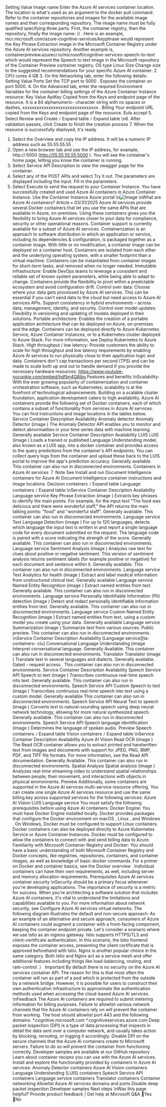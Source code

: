 Setting
Value
Image name
Enter the Azure AI services container location. The location is what's used as an
argument to the docker pull  command. Refer to the container repositories
and images for the available image names and their corresponding repository.
The image name must be fully qualified specifying three parts. First, the
container registry, then the repository, finally the image name: <container-
registry>/<repository>/<image-name> .
Here is an example, mcr.microsoft.com/azure-cognitive-services/keyphrase
would represent the Key Phrase Extraction image in the Microsoft Container
Registry under the Azure AI services repository. Another example is,
containerpreview.azurecr.io/microsoft/cognitive-services-speech-to-text
which would represent the Speech to text image in the Microsoft repository of
the Container Preview container registry.
OS type
Linux
Size
Change size to the suggested recommendations for your specific Azure AI
container:
2 CPU cores
4 GB
3. On the Networking tab, enter the following details:
Setting
Value
Ports
Set the TCP port to 5000 . Exposes the container on port 5000.
4. On the Advanced tab, enter the required Environment Variables for the container
billing settings of the Azure Container Instance resource:
Key
Value
ApiKey
Copied from the Keys and endpoint page of the resource. It is a 84 alphanumeric-
character string with no spaces or dashes, xxxxxxxxxxxxxxxxxxxxxxxxxxxxxxxx .
Billing
Your endpoint URL copied from the Keys and endpoint page of the resource.
Eula
accept
5. Select Review and Create
ﾉ
Expand table
ﾉ
Expand table
\n6. After validation passes, click Create to finish the creation process
7. When the resource is successfully deployed, it's ready
1. Select the Overview and copy the IP address. It will be a numeric IP address such as
55.55.55.55 .
2. Open a new browser tab and use the IP address, for example, http://<IP-
address>:5000 (http://55.55.55.55:5000 ). You will see the container's home page,
letting you know the container is running.
3. Select Service API Description to view the swagger page for the container.
4. Select any of the POST APIs and select Try it out. The parameters are displayed
including the input. Fill in the parameters.
5. Select Execute to send the request to your Container Instance.
You have successfully created and used Azure AI containers in Azure Container
Instance.
Use the Container Instance
Azure portal
\n![Image](images/page232_image1.png)
\nWhat are Azure AI containers?
Article • 03/31/2025
Azure AI services provide several Docker containers
 that let you use the same APIs
that are available in Azure, on-premises. Using these containers gives you the flexibility
to bring Azure AI services closer to your data for compliance, security or other
operational reasons. Container support is currently available for a subset of Azure AI
services.
Containerization is an approach to software distribution in which an application or
service, including its dependencies & configuration, is packaged together as a container
image. With little or no modification, a container image can be deployed on a container
host. Containers are isolated from each other and the underlying operating system, with
a smaller footprint than a virtual machine. Containers can be instantiated from container
images for short-term tasks, and removed when no longer needed.
Immutable infrastructure: Enable DevOps teams to leverage a consistent and
reliable set of known system parameters, while being able to adapt to change.
Containers provide the flexibility to pivot within a predictable ecosystem and avoid
configuration drift.
Control over data: Choose where your data gets processed by Azure AI services.
This can be essential if you can't send data to the cloud but need access to Azure
AI services APIs. Support consistency in hybrid environments – across data,
management, identity, and security.
Control over model updates: Flexibility in versioning and updating of models
deployed in their solutions.
Portable architecture: Enables the creation of a portable application architecture
that can be deployed on Azure, on-premises and the edge. Containers can be
deployed directly to Azure Kubernetes Service, Azure Container Instances, or to a
Kubernetes
 cluster deployed to Azure Stack. For more information, see Deploy
Kubernetes to Azure Stack.
High throughput / low latency: Provide customers the ability to scale for high
throughput and low latency requirements by enabling Azure AI services to run
physically close to their application logic and data. Containers don't cap
transactions per second (TPS) and can be made to scale both up and out to handle
demand if you provide the necessary hardware resources.
https://www.youtube-nocookie.com/embed/hdfbn4Q8jbo
Features and benefits
\nScalability: With the ever growing popularity of containerization and container
orchestration software, such as Kubernetes; scalability is at the forefront of
technological advancements. Building on a scalable cluster foundation, application
development caters to high availability.
Azure AI containers provide the following set of Docker containers, each of which
contains a subset of functionality from services in Azure AI services. You can find
instructions and image locations in the tables below.
Service
Container
Description
Availability
Anomaly
detector
Anomaly
Detector
(image
)
The Anomaly Detector API enables you to
monitor and detect abnormalities in your time
series data with machine learning.
Generally
available
Service
Container
Description
Availability
LUIS
LUIS (image
)
Loads a trained or published Language
Understanding model, also known as a
LUIS app, into a docker container and
provides access to the query
predictions from the container's API
endpoints. You can collect query logs
from the container and upload these
back to the LUIS portal
 to improve
the app's prediction accuracy.
Generally
available.
This container
can also run in
disconnected
environments.
Containers in Azure AI services
７ Note
See Install and run Document Intelligence containers for Azure AI Document
Intelligence container instructions and image locations.
Decision containers
ﾉ
Expand table
Language containers
ﾉ
Expand table
\nService
Container
Description
Availability
Language
service
Key Phrase
Extraction
(image
)
Extracts key phrases to identify the
main points. For example, for the input
text "The food was delicious and there
were wonderful staff," the API returns
the main talking points: "food" and
"wonderful staff".
Generally
available.
This container
can also run in
disconnected
environments.
Language
service
Text Language
Detection
(image
)
For up to 120 languages, detects which
language the input text is written in and
report a single language code for every
document submitted on the request.
The language code is paired with a
score indicating the strength of the
score.
Generally
available.
This container
can also run in
disconnected
environments.
Language
service
Sentiment
Analysis (image
)
Analyzes raw text for clues about
positive or negative sentiment. This
version of sentiment analysis returns
sentiment labels (for example positive
or negative) for each document and
sentence within it.
Generally
available.
This container
can also run in
disconnected
environments.
Language
service
Text Analytics for
health (image
)
Extract and label medical information
from unstructured clinical text.
Generally
available
Language
service
Named Entity
Recognition
(image
)
Extract named entities from text.
Generally
available.
This container
can also run in
disconnected
environments.
Language
service
Personally
Identifiable
Information (PII)
detection
(image
)
Detect and redact personally
identifiable information entities from
text.
Generally
available.
This container
can also run in
disconnected
environments.
Language
service
Custom Named
Entity Recognition
(image
)
Extract named entities from text, using
a custom model you create using your
data.
Generally
available
Language
service
Summarization
(image
)
Summarize text from various sources.
Public preview.
This container
can also run in
disconnected
environments.
\nService
Container
Description
Availability
[Language
service][ta-
containers-
clu]
Conversational
Language
Understanding
(image
Interpret conversational language.
Generally
Available.
This container
can also run in
disconnected
environments.
Translator
Translator
(image
)
Translate text in several languages and
dialects.
Generally
available. Gated -
request access
.
This container
can also run in
disconnected
environments.
Service
Container
Description
Availability
Speech
Service
API
Speech to text
(image
)
Transcribes continuous real-time
speech into text.
Generally available.
This container can also
run in disconnected
environments.
Speech
Service
API
Custom Speech to
text (image
)
Transcribes continuous real-time
speech into text using a custom
model.
Generally available
This container can also
run in disconnected
environments.
Speech
Service
API
Neural Text to
speech (image
)
Converts text to natural-sounding
speech using deep neural network
technology, allowing for more
natural synthesized speech.
Generally available.
This container can also
run in disconnected
environments.
Speech
Service
API
Speech language
identification
(image
)
Determines the language of spoken
audio.
Preview
Speech containers
ﾉ
Expand table
Vision containers
ﾉ
Expand table
\nService
Container
Description
Availability
Azure AI
Vision
Read OCR
(image
)
The Read OCR container allows you to extract
printed and handwritten text from images and
documents with support for JPEG, PNG, BMP,
PDF, and TIFF file formats. For more
information, see the Read API documentation.
Generally Available.
This container can
also run in
disconnected
environments.
Spatial
Analysis
Spatial
analysis
(image
)
Analyzes real-time streaming video to
understand spatial relationships between
people, their movement, and interactions with
objects in physical environments.
Preview
Additionally, some containers are supported in the Azure AI services multi-service
resource offering. You can create one single Azure AI services resource and use the same
billing key across supported services for the following services:
Azure AI Vision
LUIS
Language service
You must satisfy the following prerequisites before using Azure AI containers:
Docker Engine: You must have Docker Engine installed locally. Docker provides
packages that configure the Docker environment on macOS
, Linux
, and Windows
.
On Windows, Docker must be configured to support Linux containers. Docker containers
can also be deployed directly to Azure Kubernetes Service or Azure Container Instances.
Docker must be configured to allow the containers to connect with and send billing data
to Azure.
Familiarity with Microsoft Container Registry and Docker: You should have a basic
understanding of both Microsoft Container Registry and Docker concepts, like registries,
repositories, containers, and container images, as well as knowledge of basic docker
commands.
For a primer on Docker and container basics, see the Docker overview
.
Individual containers can have their own requirements, as well, including server and
memory allocation requirements.
Prerequisites
Azure AI services container security
\nSecurity should be a primary focus whenever you're developing applications. The
importance of security is a metric for success. When you're architecting a software
solution that includes Azure AI containers, it's vital to understand the limitations and
capabilities available to you. For more information about network security, see
Configure Azure AI services virtual networks.
The following diagram illustrates the default and non-secure approach:
As an example of an alternative and secure approach, consumers of Azure AI containers
could augment a container with a front-facing component, keeping the container
endpoint private. Let's consider a scenario where we use Istio
 as an ingress gateway.
Istio supports HTTPS/TLS and client-certificate authentication. In this scenario, the Istio
frontend exposes the container access, presenting the client certificate that is approved
beforehand with Istio.
Nginx
 is another popular choice in the same category. Both Istio and Nginx act as a
service mesh and offer additional features including things like load-balancing, routing,
and rate-control.
） Important
By default there is no security on the Azure AI services container API. The reason for
this is that most often the container will run as part of a pod which is protected
from the outside by a network bridge. However, it is possible for users to construct
their own authentication infrastructure to approximate the authentication methods
used when accessing the cloud-based Azure AI services.
\nFeedback
The Azure AI containers are required to submit metering information for billing
purposes. Failure to allowlist various network channels that the Azure AI containers rely
on will prevent the container from working.
The host should allowlist port 443 and the following domains:
*.cognitive.microsoft.com
*.cognitiveservices.azure.com
Deep packet inspection (DPI)
 is a type of data processing that inspects in detail the
data sent over a computer network, and usually takes action by blocking, rerouting, or
logging it accordingly.
Disable DPI on the secure channels that the Azure AI containers create to Microsoft
servers. Failure to do so will prevent the container from functioning correctly.
Developer samples are available at our GitHub repository
.
Learn about container recipes you can use with the Azure AI services.
Install and explore the functionality provided by containers in Azure AI services:
Anomaly Detector containers
Azure AI Vision containers
Language Understanding (LUIS) containers
Speech Service API containers
Language service containers
Translator containers
Container networking
Allowlist Azure AI services domains and ports
Disable deep packet inspection
Developer samples
Next steps
\nWas this page helpful?
Provide product feedback 
| Get help at Microsoft Q&A
Yes
No